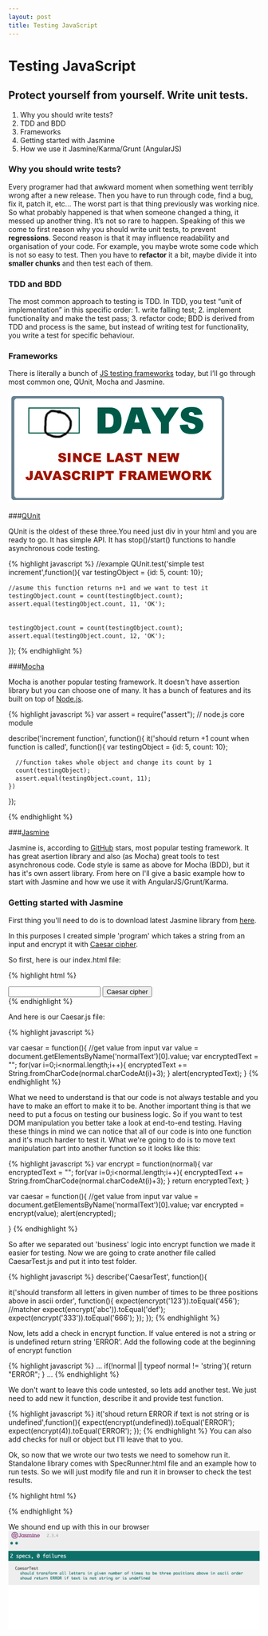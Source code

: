 ```yaml
---
layout: post
title: Testing JavaScript
---
```


# Testing JavaScript

## Protect yourself from yourself. Write unit tests.

1. Why you should write tests?
2. TDD and BDD
3. Frameworks
4. Getting started with Jasmine
5. How we use it  Jasmine/Karma/Grunt (AngularJS)


### Why you should write tests?

Every programer had that awkward moment when something went terribly wrong after a new release. Then you have to run through code, find a bug, fix it, patch it, etc... The worst part is that thing previously was working nice. So what probably happened is that when someone changed a thing, it messed up another thing. It’s not so rare to happen. Speaking of this we come to first reason why you should write unit tests, to prevent **regressions**. Second reason is that it may influence readability and organisation of your code. For example, you maybe wrote some code which is not so easy to test. Then you have to **refactor** it a bit, maybe divide it into **smaller chunks** and then test each of them.  

### TDD and BDD

The most common approach to testing is TDD. In TDD, you test “unit of implementation” in this specific order:  1. write falling test; 2. implement functionality and make the test pass; 3. refactor code; BDD is derived from TDD and process is the same, but instead of writing test for functionality, you write a test for specific behaviour.

### Frameworks

There is literally a bunch of [JS testing frameworks](http://en.wikipedia.org/wiki/List_of_unit_testing_frameworks#JavaScript "Js Testing frameworks") today, but I’ll go through most common one, QUnit, Mocha and Jasmine.


![JavaScript Frameworks](/images/jsframework.png)


###[QUnit](https://qunitjs.com)

QUnit is the oldest of these three.You need just div in your html and you are ready to go. It has simple API.
It has stop()/start() functions to handle asynchronous code testing.

{% highlight javascript %}
//example
QUnit.test('simple test increment',function(){
    var testingObject = {id: 5, count: 10};

    //asume this function returns n+1 and we want to test it
    testingObject.count = count(testingObject.count);
    assert.equal(testingObject.count, 11, 'OK');


    testingObject.count = count(testingObject.count);
    assert.equal(testingObject.count, 12, 'OK');

});
{% endhighlight %}

###[Mocha](http://mochajs.org/)

Mocha is another popular testing framework. It doesn't have assertion library but you can choose one of many.
It has a bunch of features and its built on top of [Node.js](https://nodejs.org).

{% highlight javascript %}
var assert = require("assert"); // node.js core module

  describe('increment function', function(){
    it('should return +1 count when function is called', function(){
      var testingObject = {id: 5, count: 10};

      //function takes whole object and change its count by 1
      count(testingObject);
      assert.equal(testingObject.count, 11);
    })
  });

{% endhighlight %}

###[Jasmine](http://jasmine.github.io/)

Jasmine is, according to [GitHub](http://github.com) stars, most popular testing framework. It has great asertion library and also (as Mocha) great tools to test asynchronous code. Code style is same as above for Mocha (BDD), but it has it's own assert library.
From here on I'll give a basic example how to start with Jasmine and how we use it with AngularJS/Grunt/Karma.

### Getting started with Jasmine

First thing you'll need to do is to download latest Jasmine library from [here](https://github.com/jasmine/jasmine/releases).

In this purposes I created simple 'program' which takes a string from an input and encrypt it with [Caesar cipher](http://en.wikipedia.org/wiki/Caesar_cipher).

So first, here is our index.html file:

{% highlight html %}
<html>
  <body>
    <input type="text" name="normalText">
    <button onclick="caesar()">Caesar cipher</button>
    <br>
    <script src="Caesar.js" type="text/javascript"></script>
  </body>
</html>
{% endhighlight %}

And here is our Caesar.js file:

{% highlight javascript %}

var caesar = function(){
  //get value from input
  var value = document.getElementsByName('normalText')[0].value;
  var encryptedText = "";
  for(var i=0;i<normal.length;i++){
    encryptedText += String.fromCharCode(normal.charCodeAt(i)+3);
  }
  alert(encryptedText);
}
{% endhighlight %}

What we need to understand is that our code is not always testable and you have to make an effort to make it to be. Another important thing is that we need to put a focus on testing our business logic. So if you want to test DOM manipulation you better take a look at end-to-end testing.
Having these things in mind we can notice that all of our code is into one function and it's much harder to test it. What we're going to do is to move text manipulation part into another function so it looks like this:

{% highlight javascript %}
var encrypt = function(normal){
  var encryptedText = "";
  for(var i=0;i<normal.length;i++){
    encryptedText += String.fromCharCode(normal.charCodeAt(i)+3);
  }
  return encryptedText;
}

var caesar = function(){
  //get value from input
  var value = document.getElementsByName('normalText')[0].value;
  var encrypted = encrypt(value);
  alert(encrypted);

}
{% endhighlight %}

So after we separated out 'business' logic into encrypt function we made it easier for testing. Now we are going to crate another file called CaesarTest.js and put it into test folder.

{% highlight javascript %}
describe('CaesarTest', function(){

  it('should transform all letters in given number of times to be three positions above in ascii order',
    function(){
      expect(encrypt('123')).toEqual('456'); //matcher
      expect(encrypt('abc')).toEqual('def');
      expect(encrypt('333')).toEqual('666');
  });
});
{% endhighlight %}

Now, lets add a check in encrypt function. If value entered is not a string or is undefined return string 'ERROR'. Add the following code at the beginning of encrypt function

{% highlight javascript %}
...
if(!normal || typeof normal != 'string'){
  return "ERROR";
}
...
{% endhighlight %}

We don't want to leave this code untested, so lets add another test. We just need to add new it function, describe it and provide test function.

{% highlight javascript %}
it('shoud return ERROR if text is not string or is undefined',function(){
  expect(encrypt(undefined)).toEqual('ERROR');
  expect(encrypt(4)).toEqual('ERROR');
});
{% endhighlight %}
You can also add checks for null or object but I'll leave that to you.

Ok, so now that we wrote our two tests we need to somehow run it. Standalone library comes with SpecRunner.html file and an example how to run tests. So we will just modify file and run it in browser to check the test results.

{% highlight html %}
<html>
<head>
  <link rel="shortcut icon" type="image/png" href="lib/jasmine-2.3.4/jasmine_favicon.png">
  <link rel="stylesheet" href="lib/jasmine-2.3.4/jasmine.css">

  <script src="lib/jasmine-2.3.4/jasmine.js"></script>
  <script src="lib/jasmine-2.3.4/jasmine-html.js"></script>
  <script src="lib/jasmine-2.3.4/boot.js"></script>

  <!-- include source files here... -->
  <script src="Caesar.js"></script>

  <!-- include test files here... -->
  <script src="tests/CaesarTest.js"></script>
</head>

<body>
</body>
</html>
{% endhighlight %}

We shound end up with this in our browser
![](/images/test-result.png)
